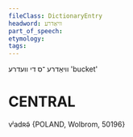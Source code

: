 ```yaml
---
fileClass: DictionaryEntry
headword: וויאַדרע
part_of_speech: 
etymology: 
tags: 
---
```

וויאַדרע
־ס
די
וועדרע
'bucket'

CENTRAL
========

vʲadʀə̃ {POLAND, Wolbrom, 50196}
